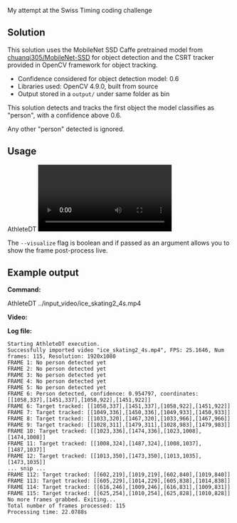 My attempt at the Swiss Timing coding challenge

## Solution

This solution uses the MobileNet SSD Caffe pretrained model from [chuanqi305/MobileNet-SSD](https://github.com/chuanqi305/MobileNet-SSD) for object detection and the CSRT tracker provided in OpenCV framework for object tracking.
* Confidence considered for object detection model: 0.6
* Libraries used: OpenCV 4.9.0, built from source
* Output stored in a `output/` under same folder as bin

This solution detects and tracks the first object the model classifies as "person", with a confidence above 0.6.

Any other "person" detected is ignored.

## Usage

AthleteDT <video path> [--visualize]

The `--visualize` flag is boolean and if passed as an argument allows you to show the frame post-process live.

## Example output

**Command:**

AthleteDT ../input_video/ice_skating2_4s.mp4

**Video:**


**Log file:**

```log
Starting AthleteDT execution.
Successfully imported video "ice_skating2_4s.mp4", FPS: 25.1646, Num frames: 115, Resolution: 1920x1080
FRAME 1: No person detected yet
FRAME 2: No person detected yet
FRAME 3: No person detected yet
FRAME 4: No person detected yet
FRAME 5: No person detected yet
FRAME 6: Person detected, confidence: 0.954797, coordinates: [[1058,337],[1451,337],[1058,922],[1451,922]]
FRAME 6: Target tracked: [[1058,337],[1451,337],[1058,922],[1451,922]]
FRAME 7: Target tracked: [[1049,336],[1450,336],[1049,933],[1450,933]]
FRAME 8: Target tracked: [[1033,320],[1467,320],[1033,966],[1467,966]]
FRAME 9: Target tracked: [[1028,311],[1479,311],[1028,983],[1479,983]]
FRAME 10: Target tracked: [[1023,336],[1474,336],[1023,1008],[1474,1008]]
FRAME 11: Target tracked: [[1008,324],[1487,324],[1008,1037],[1487,1037]]
FRAME 12: Target tracked: [[1013,350],[1473,350],[1013,1035],[1473,1035]]
... snip ...
FRAME 112: Target tracked: [[602,219],[1019,219],[602,840],[1019,840]]
FRAME 113: Target tracked: [[605,229],[1014,229],[605,838],[1014,838]]
FRAME 114: Target tracked: [[616,246],[1009,246],[616,831],[1009,831]]
FRAME 115: Target tracked: [[625,254],[1010,254],[625,828],[1010,828]]
No more frames grabbed. Exiting...
Total number of frames processed: 115
Processing time: 22.0788s

```
